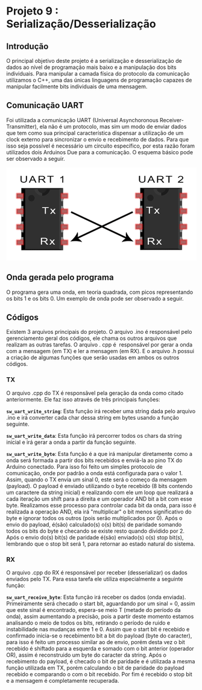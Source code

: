 # Projeto 9 : Serialização/Desserialização

## Introdução

O principal objetivo deste projeto é a serialização e desserialização de dados ao nível de programação mais baixo e a manipulação dos bits individuais. Para manipular a camada física do protocolo da comunicação utilizamos o C++, uma das únicas linguagens de programação capazes de manipular facilmente bits individuais de uma mensagem.

## Comunicação UART

Foi utilizada a comunicação UART (Universal Asynchoronous Receiver-Transmitter), ela não é um protocolo, mas sim um modo de enviar dados que tem como sua principal característica dispensar a utilização de um clock externo para sincronizar o envio e recebimento de dados. Para que isso seja possível é necessário um circuito específico, por esta razão foram utilizados dois Arduinos Due para a comunicação. O esquema básico pode ser observado a seguir.

![uart](imgs/UART-connection.png)


## Onda gerada pelo programa
O programa gera uma onda, em teoria quadrada, com picos representando os bits 1 e os bits 0. Um exemplo de onda pode ser observado a seguir.







## Códigos
Existem 3 arquivos principais do projeto. O arquivo .ino é responsável pelo gerenciamento geral dos códigos, ele chama os outros arquivos que realizam as outras tarefas. O arquivo . cpp é  responsável por gerar a onda com a mensagem (em TX) e ler a mensagem (em RX). E o arquivo .h possui a criação de algumas funções que serão usadas em ambos os outros códigos.

### TX
O arquivo .cpp do TX é responsãvel pela geração da onda como citado anteriormente. Ele faz isso através de três principais funções:


**```sw_uart_write_string```**: Esta função irá receber uma string dada pelo arquivo .ino e irá converter cada char dessa string em bytes usando a função seguinte.

**```sw_uart_write_data```**: Esta função irá percorrer todos os chars da string inicial e irá gerar a onda a partir da função seguinte.

**```sw_uart_write_byte```**: Esta função é a que irá manipular diretamente como a onda será formada a partir dos bits recebidos e enviá-la ao pino TX do Arduino conectado. Para isso foi feito um simples protocolo de comunicação, onde por padrão a onda está configurada para o valor 1. Assim, quando o TX envia um sinal 0, este será o começo da mensagem (payload). O payload é enviado utilizando o byte recebido (8 bits contendo um caractere da string inicial) e realizando com ele um loop que realizará a cada iteração um shift para a direita e um operador AND bit a bit com esse byte. Realizamos esse processo para controlar cada bit da onda, para isso é realizada a operação AND, ela irá "multiplicar" o bit menos significativo do byte e ignorar todos os outros (pois serão multiplicados por 0). Após o envio do payload, é(são) calculado(s) o(s) bit(s) de paridade somando todos os bits do byte e checando se existe resto quando dividido por 2. Após o envio do(s) bit(s) de paridade é(são) enviado(s) o(s) stop bit(s), lembrando que o stop bit será 1, para retornar ao estado natural do sistema.


### RX

O arquivo .cpp do RX é responsável por receber (desserializar) os dados enviados pelo TX. Para essa tarefa ele utiliza especialmente a seguinte função:

**```sw_uart_receive_byte```**: Esta função irá receber os dados (onda enviada). Primeiramente será checado o start bit, aguardando por um sinal = 0, assim que este sinal é encontrado, espera-se meio T (metade do período da onda), assim aumentando a precisão, pois a partir deste momento estamos analisando o meio de todos os bits, retirando o período de ruido e instabilidade nas mudanças entre 1 e 0. Assim que o start bit é recebido e confirmado inicia-se o recebimento bit a bit do payload (byte do caracter), para isso é feito um processo similar ao de envio, porém desta vez o bit recebido é shiftado  para a esquerda e somado com o bit anterior (operador OR), assim é reconstruido um byte do caracter da string. Após o recebimento do payload, é checado o bit de paridade e é utilizada a mesma função utilizada em TX, porém calculando o bit de paridade do payload recebido e comparando o com o bit recebido. Por fim é recebido o stop bit e a mensagem é completamente recuperada.
